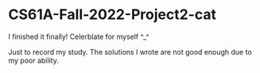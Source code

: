 # CS61A-Fall-2022-Project2-cat
I finished it finally! Celerblate for myself ^_^

Just to record my study.
The solutions I wrote are not good enough due to my poor ability.
